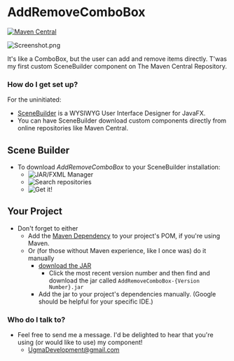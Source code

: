 # AddRemoveComboBox #

[![Maven Central](https://maven-badges.herokuapp.com/maven-central/tech.ugma.customcomponents/AddRemoveComboBox/badge.svg)](https://maven-badges.herokuapp.com/maven-central/tech.ugma.customcomponents/AddRemoveComboBox)

![Screenshot.png](https://i.imgur.com/657kMpL.png)

It's like a ComboBox, but the user can add and remove items directly. T'was my first custom SceneBuilder component on The Maven Central Repository.

### How do I get set up? ###

For the uninitiated:

 * [SceneBuilder](http://gluonhq.com/products/scene-builder/) is a WYSIWYG User Interface Designer for JavaFX.
 * You can have SceneBuilder download custom components directly from online repositories like Maven Central.

## Scene Builder ##
* To download *AddRemoveComboBox* to your SceneBuilder installation: 
    * ![JAR/FXML Manager](https://i.imgur.com/OUtwfRd.png)
    * ![Search repositories](https://i.imgur.com/eZwhO7Q.png)
    * ![Get it!](https://i.imgur.com/fqKNUnP.png)

## Your Project ##
* Don't forget to either 
    * Add the [Maven Dependency](http://search.maven.org/#artifactdetails|tech.ugma.customcomponents|AddRemoveComboBox|) to your project's POM, if you're using Maven.
    * Or (for those without Maven experience, like I once was) do it manually
        * [download the JAR](https://repo.maven.apache.org/maven2/tech/ugma/customcomponents/AddRemoveComboBox/)
            * Click the most recent version number and then find and download the jar called `AddRemoveComboBox-{Version Number}.jar `
        * Add the jar to your project's dependencies manually. (Google should be helpful for your specific IDE.)



### Who do I talk to? ###

* Feel free to send me a message. I'd be delighted to hear that you're using (or would like to use) my component!
    * [UgmaDevelopment@gmail.com](mailto:UgmaDevelopment@gmail.com)